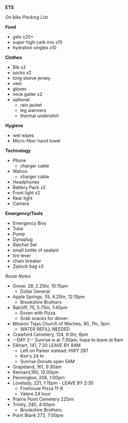 **ETS**

*On bike Packing List*

**Food**
- gels x20+
- super high carb mix x10
- hydration singles x10

**Clothes**
- Bib x2
- socks x2
- long sleeve jersey
- vest
- gloves
- neck gaiter x2
- optional
  - rain jacket
  - leg warmers
  - thermal undershirt

**Hygiene**
- wet wipes
- Micro-fiber hand towel

**Technology**
- Phone
  - charger cable
- Wahoo
  - charger cable
- Headphones
- Battery Pack x2
- Front light x2
- Rear light
- Camera

**Emergency/Tools**
- Emergency Bivy
- Tube
- Pump
- Dynaplug
- Ratchet Set
- small bottle of sealant
- tire lever
- chain breaker
- Ziplock bag x3

*Route Notes*

- Grove: 28, 2.25hr, 10:15am
  - Dollar General
- Apple Springs, 55, 4.25hr, 12:15pm
  - Brookshire Brothers
- Ratcliff, 75, 5.75hr, 1:45pm
  - Exxon with Pizza.
  - Grab snacks for dinner.
- Mission Tejas Church of Weches, 90, 7hr, 3pm
  - WATER REFILL NEEDED
- Crawford Cemetery, 124, 9.5hr, 6pm
- --DAY 2-- Sunrise is at 7:30am, hope to leave at 6am
- Elkhart, 141, 7:20 LEAVE BY 8AM
  - Left on Parker instead. HWY 287
  - Kim's 24 hr
  - Sunrise Donuts open 5AM
- Grapeland, 161, 9:30am
- Kennard,190, 12:00pm
- Pennington, 206, 1:00pm
- Lovelady, 221, 1:15pm - LEAVE BY 2:30
  - Firehouse Pizza 11-9
  - Valero 24 hour
- Prairie Point Cemetery 225mi
- Trinity, 240, 4:00pm
  - Brookshire Brothers.
- Point Blank 272, 7:00pm
